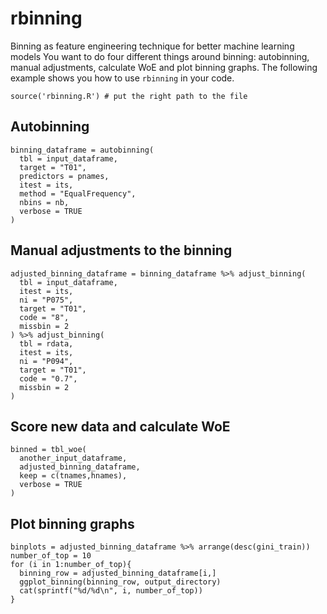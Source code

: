 # rbinning
Binning as feature engineering technique for better machine learning models
You want to do four different things around binning: autobinning, 
manual adjustments, calculate WoE and plot binning graphs.
The following example shows you how to use `rbinning` in your code.

```
source('rbinning.R') # put the right path to the file
```

## Autobinning

```
binning_dataframe = autobinning(
  tbl = input_dataframe, 
  target = "T01", 
  predictors = pnames, 
  itest = its, 
  method = "EqualFrequency", 
  nbins = nb,
  verbose = TRUE
)
```

## Manual adjustments to the binning

```
adjusted_binning_dataframe = binning_dataframe %>% adjust_binning(
  tbl = input_dataframe,
  itest = its,
  ni = "P075",
  target = "T01",
  code = "8",
  missbin = 2
) %>% adjust_binning(
  tbl = rdata,
  itest = its,
  ni = "P094",
  target = "T01",
  code = "0.7",
  missbin = 2
)
```

## Score new data and calculate WoE

```
binned = tbl_woe(
  another_input_dataframe, 
  adjusted_binning_dataframe, 
  keep = c(tnames,hnames), 
  verbose = TRUE
)
```

## Plot binning graphs

```
binplots = adjusted_binning_dataframe %>% arrange(desc(gini_train))
number_of_top = 10
for (i in 1:number_of_top){
  binning_row = adjusted_binning_dataframe[i,]
  ggplot_binning(binning_row, output_directory)
  cat(sprintf("%d/%d\n", i, number_of_top))
}
```
